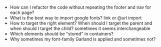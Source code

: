 - How can I refactor the code without repeating the  footer and nav for each page?
- What is the best way to import google fonts? link or @url import 
- How to target the right element? When should I target the parent and when should I target the child? sometimes it seems interchangeable
- Which elements should be "stored" in containers?
- Why sometimes  my font-family Garland is applied and sometimes not?
  